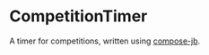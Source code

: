 # CompetitionTimer

A timer for competitions, written using [compose-jb](https://github.com/JetBrains/compose-jb).
